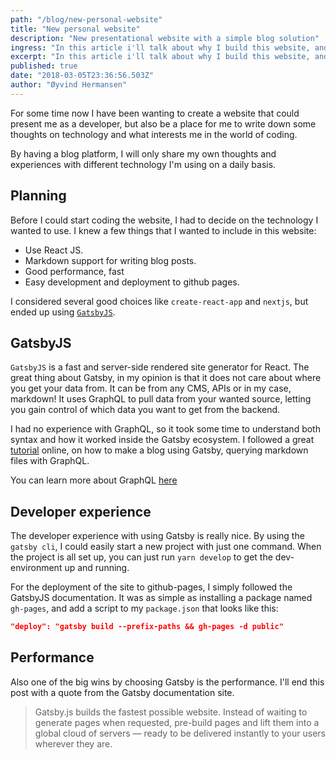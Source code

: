 ```yaml
---
path: "/blog/new-personal-website"
title: "New personal website"
description: "New presentational website with a simple blog solution"
ingress: "In this article i'll talk about why I build this website, and the technology behind it."
excerpt: "In this article i'll talk about why I build this website, and the technology behind it."
published: true
date: "2018-03-05T23:36:56.503Z"
author: "Øyvind Hermansen"
---
```


For some time now I have been wanting to create a website that could present me as a developer, but also be a place for me to write down some thoughts on technology and what interests me in the world of coding.

By having a blog platform, I will only share my own thoughts and experiences with different technology I'm using on a daily basis.

## Planning

Before I could start coding the website, I had to decide on the technology I wanted to use. I knew a few things that I wanted to include in this website:

* Use React JS.
* Markdown support for writing blog posts.
* Good performance, fast
* Easy development and deployment to github pages.

I considered several good choices like `create-react-app` and `nextjs`, but ended up using [`GatsbyJS`](https://www.gatsbyjs.org/).

## GatsbyJS

`GatsbyJS` is a fast and server-side rendered site generator for React. The great thing about Gatsby, in my opinion is that it does not care about where you get your data from. It can be from any CMS, APIs or in my case, markdown! It uses GraphQL to pull data from your wanted source, letting you gain control of which data you want to get from the backend.

I had no experience with GraphQL, so it took some time to understand both syntax and how it worked inside the Gatsby ecosystem. I followed a great [tutorial](https://www.youtube.com/watch?v=n1NaVkKdrwc) online, on how to make a blog using Gatsby, querying markdown files with GraphQL.

You can learn more about GraphQL [here](http://graphql.org/learn/)

## Developer experience

The developer experience with using Gatsby is really nice. By using the `gatsby cli`, I could easily start a new project with just one command. When the project is all set up, you can just run `yarn develop` to get the dev-environment up and running.

For the deployment of the site to github-pages, I simply followed the GatsbyJS documentation. It was as simple as installing a package named `gh-pages`, and add a script to my `package.json` that looks like this:

```json
"deploy": "gatsby build --prefix-paths && gh-pages -d public"
```

## Performance

Also one of the big wins by choosing Gatsby is the performance. I'll end this post with a quote from the Gatsby documentation site.

<blockquote>
  Gatsby.js builds the fastest possible website. Instead of waiting to generate pages when requested, pre-build pages and lift them into a global cloud of servers — ready to be delivered instantly to your users wherever they are.
</blockqoute>
